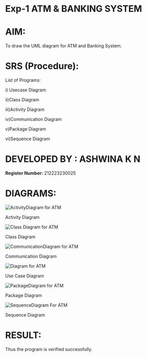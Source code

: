 # Exp-1 ATM & BANKING SYSTEM

# AIM:
To draw the UML diagram for ATM and Banking System.

# SRS (Procedure):
List of Programs:

i) Usecase Diagram

ii)Class Diagram

iii)Activity Diagram

iv)Communication Diagram

v)Package Diagram

vi)Sequence Diagram

# DEVELOPED BY : ASHWINA K N
**Register Number:** 212223230025

# DIAGRAMS:
![ActivityDiagram for ATM](https://github.com/user-attachments/assets/a37ba24b-11ce-42f9-8eaa-93be115ca70e)

Activity Diagram

![Class Diagram for ATM](https://github.com/user-attachments/assets/a82b9397-2637-4266-9b68-23662caf2c30)

Class Diagram

![CommunicationDiagram for ATM](https://github.com/user-attachments/assets/9e10e5b3-57ed-4795-af64-e27b670da391)

Communication Diagram

![Diagram for ATM](https://github.com/user-attachments/assets/b27c2b6b-4fd2-4099-970a-e6077cd400f9)

Use Case Diagram

![PackageDiagram for ATM](https://github.com/user-attachments/assets/129dd077-00e8-4e08-9c12-b0a6a5b16336)

Package Diagram

![SequenceDiagram For ATM](https://github.com/user-attachments/assets/5ba6d057-4d9d-4c2c-abe6-d71647287485)

Sequence Diagram

# RESULT:
Thus the program is verified successfully.
